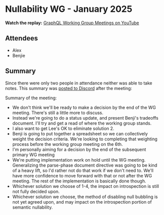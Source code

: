 # Nullability WG - January 2025

**Watch the replay:**
[GraphQL Working Group Meetings on YouTube](https://www.youtube.com/watch?v=HSbChLT9Itg)

## Attendees

- Alex
- Benjie

## Summary

Since there were only two people in attendance neither was able to take notes.
This summary was
[posted to Discord](https://discord.com/channels/625400653321076807/971515695881924621/1344403874923937836)
after the meeting:

Summary of the meeting:

- We don't think we'll be ready to make a decision by the end of the WG meeting.
  There's still a little more to discuss.
- Instead we're going to do a status update, and present Benji's tradeoffs
  document. I'll try and get a read of where the working group stands.
- I also want to get Lee's OK to eliminate solution 2.
- Benji is going to put together a spreadsheet so we can collectively weight the
  decision criteria. We're looking to completing that weighting process before
  the working group meeting on the 6th.
- I'm personally aiming for a decision by the end of the subsequent primary WG
  meeting
- We're putting implementation work on hold until the WG meeting. Generalizing
  the parse-phase document directive was going to be kind of a heavy lift, so
  I'd rather not do that work if we don't need to. We'll have more confidence to
  move forward with that or not after the WG meeting. The rest of the
  implementation is basically done though.
- Whichever solution we choose of 1-4, the impact on introspection is still not
  fully decided upon.
- Whichever solution we choose, the method of disabling null bubbling is not yet
  agreed upon, and may impact on the introspection portion of semantic
  nullability.
